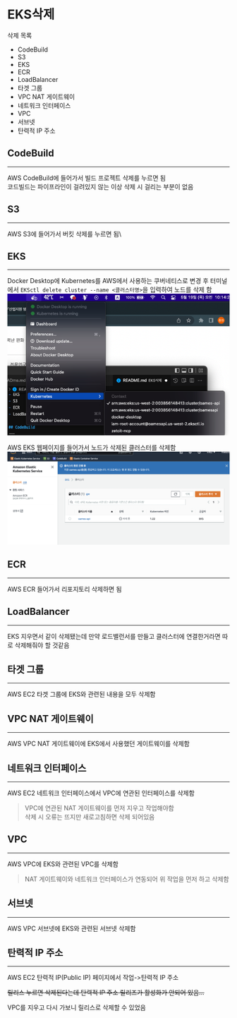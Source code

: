 # EKS삭제

삭제 목록
- CodeBuild
- S3
- EKS
- ECR
- LoadBalancer
- 타겟 그룹
- VPC NAT 게이트웨이
- 네트워크 인터페이스
- VPC
- 서브넷
- 탄력적 IP 주소

## CodeBuild
---
AWS CodeBuild에 들어가서 빌드 프로젝트 삭제를 누르면 됨\
코드빌드는 파이프라인이 걸려있지 않는 이상 삭제 시 걸리는 부분이 없음

## S3
---
AWS S3에 들어가서 버킷 삭제를 누르면 됨\

## EKS
--- 
Docker Desktop에 Kubernetes를 AWS에서 사용하는 쿠버네티스로 변경 후
터미널에서 ``` EKSctl delete cluster --name <클러스터명> ```을 입력하여 노드를 삭제 함
![](./assets/docker-select-kube.png)


AWS EKS 웹페이지를 들어가서 노드가 삭제된 클러스터를 삭제함
![](./assets/EKS-web-remove.png)


## ECR
---
AWS ECR 들어가서 리포지토리 삭제하면 됨

## LoadBalancer
---
EKS 지우면서 같이 삭제됐는데 만약 로드밸런서를 만들고 클러스터에 연결한거라면 따로 삭제해줘야 할 것같음

## 타겟 그룹
---
AWS EC2 타겟 그룹에 EKS와 관련된 내용을 모두 삭제함

## VPC NAT 게이트웨이
---
AWS VPC NAT 게이트웨이에 EKS에서 사용했던 게이트웨이를 삭제함

## 네트워크 인터페이스
---
AWS EC2 네트워크 인터페이스에서 VPC에 연관된 인터페이스를 삭제함
> VPC에 연관된 NAT 게이트웨이를 먼저 지우고 작업해야함 \
> 삭제 시 오류는 뜨지만 새로고침하면 삭제 되어있음

## VPC
---
AWS VPC에 EKS와 관련된 VPC를 삭제함
> NAT 게이트웨이와 네트워크 인터페이스가 연동되어 위 작업을 먼저 하고 삭제함

## 서브넷
---
AWS VPC 서브넷에 EKS와 관련된 서브넷 삭제함

## 탄력적 IP 주소
---
AWS EC2 탄력적 IP(Public IP) 페이지에서 작업->탄력적 IP 주소 

~~릴리스 누르면 삭제된다는데 탄력적 IP 주소 릴리즈가 활성화가 안되어 있음...~~

VPC를 지우고 다시 가보니 릴리스로 삭제할 수 있었음
